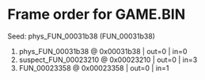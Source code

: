 # Frame order for GAME.BIN

Seed: phys_FUN_00031b38 (FUN_00031b38)

01. phys_FUN_00031b38 @ 0x00031b38 | out=0 | in=0
02. suspect_FUN_00023210 @ 0x00023210 | out=0 | in=3
03. FUN_00023358 @ 0x00023358 | out=0 | in=1

